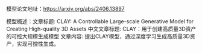 模型论文地址：https://arxiv.org/abs/2406.13897

模型概述：文章标题: CLAY: A Controllable Large-scale Generative Model for Creating High-quality 3D Assets
中文文章标题: CLAY：用于创建高质量3D资产的可控大规模生成模型
文章内容: 提出CLAY模型，通过深度学习生成高质量3D资产，实现可控性生成。
